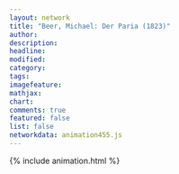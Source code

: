```yaml
---
layout: network
title: "Beer, Michael: Der Paria (1823)"
author:
description:
headline:
modified:
category:
tags:
imagefeature: 
mathjax: 
chart: 
comments: true
featured: false
list: false
networkdata: animation455.js
---
```

{% include animation.html %}
